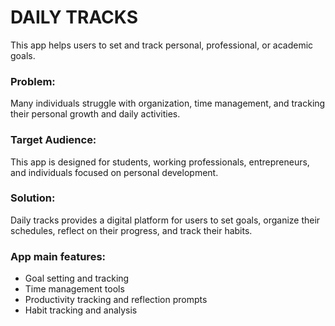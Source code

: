# DAILY TRACKS
This app helps users to set and track personal, professional, or academic goals.  

### Problem:   
Many individuals struggle with organization, time management, and tracking their personal growth and daily activities.  
### Target Audience:   
This app is designed for students, working professionals, entrepreneurs, and individuals focused on personal development.  
### Solution:   
Daily tracks provides a digital platform for users to set goals, organize their schedules, reflect on their progress, and track their habits.  

### App main features:
- Goal setting and tracking
- Time management tools
- Productivity tracking and reflection prompts
- Habit tracking and analysis
